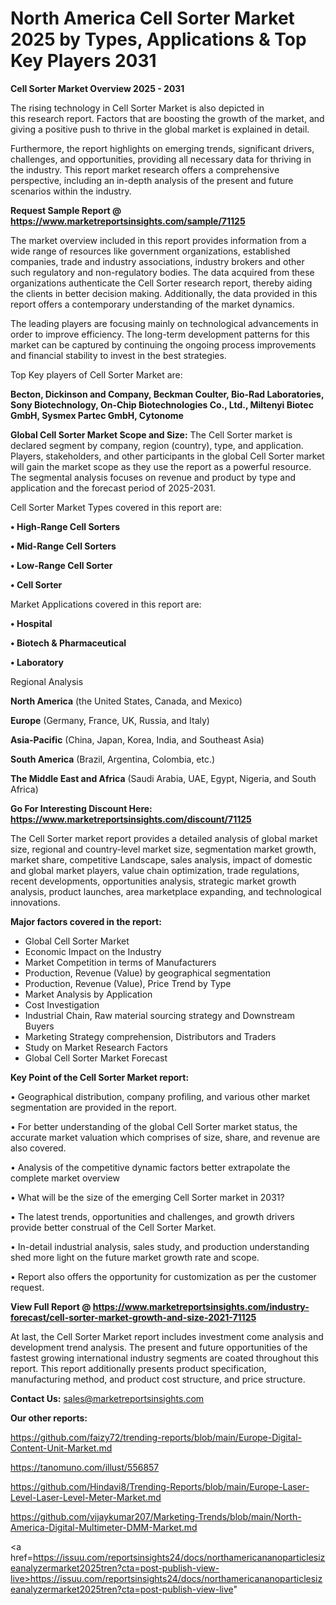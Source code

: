# North America Cell Sorter Market 2025 by Types, Applications & Top Key Players 2031

<Strong> Cell Sorter Market Overview 2025 - 2031</strong>

The rising technology in Cell Sorter Market is also depicted in this research report. Factors that are boosting the growth of the market, and giving a positive push to thrive in the global market is explained in detail.

Furthermore, the report highlights on emerging trends, significant drivers, challenges, and opportunities, providing all necessary data for thriving in the industry. This report market research offers a comprehensive perspective, including an in-depth analysis of the present and future scenarios within the industry.

<strong>Request Sample Report @ <a href=https://www.marketreportsinsights.com/sample/71125>https://www.marketreportsinsights.com/sample/71125</a></strong>

The market overview included in this report provides information from a wide range of resources like government organizations, established companies, trade and industry associations, industry brokers and other such regulatory and non-regulatory bodies. The data acquired from these organizations authenticate the Cell Sorter research report, thereby aiding the clients in better decision making. Additionally, the data provided in this report offers a contemporary understanding of the market dynamics.

The leading players are focusing mainly on technological advancements in order to improve efficiency. The long-term development patterns for this market can be captured by continuing the ongoing process improvements and financial stability to invest in the best strategies.

Top Key players of Cell Sorter Market are:

<strong>Becton, Dickinson and Company, Beckman Coulter, Bio-Rad Laboratories, Sony Biotechnology, On-Chip Biotechnologies Co., Ltd., Miltenyi Biotec GmbH, Sysmex Partec GmbH, Cytonome</strong>

<strong><b>Global Cell Sorter Market Scope and Size:</b></strong>
The Cell Sorter market is declared segment by company, region (country), type, and application. Players, stakeholders, and other participants in the global Cell Sorter market will gain the market scope as they use the report as a powerful resource. The segmental analysis focuses on revenue and product by type and application and the forecast period of 2025-2031.

Cell Sorter Market Types covered in this report are:

<strong>• High-Range Cell Sorters

• Mid-Range Cell Sorters

• Low-Range Cell Sorter

• Cell Sorter</strong>

Market Applications covered in this report are:

<strong>• Hospital

• Biotech & Pharmaceutical

• Laboratory</strong> 

Regional Analysis

<strong>North America</strong> (the United States, Canada, and Mexico)

<strong>Europe</strong> (Germany, France, UK, Russia, and Italy)

<strong>Asia-Pacific</strong> (China, Japan, Korea, India, and Southeast Asia)

<strong>South America</strong> (Brazil, Argentina, Colombia, etc.)

<strong>The Middle East and Africa</strong> (Saudi Arabia, UAE, Egypt, Nigeria, and South Africa)

<strong>Go For Interesting Discount Here: <a href=https://www.marketreportsinsights.com/discount/71125>https://www.marketreportsinsights.com/discount/71125</a></strong>

The Cell Sorter market report provides a detailed analysis of global market size, regional and country-level market size, segmentation market growth, market share, competitive Landscape, sales analysis, impact of domestic and global market players, value chain optimization, trade regulations, recent developments, opportunities analysis, strategic market growth analysis, product launches, area marketplace expanding, and technological innovations.

<strong><b>Major factors covered in the report:</b></strong>
<ul>
  <li>Global Cell Sorter Market </li>
  <li>Economic Impact on the Industry</li>
  <li>Market Competition in terms of Manufacturers</li>
  <li>Production, Revenue (Value) by geographical segmentation</li>
  <li>Production, Revenue (Value), Price Trend by Type</li>
  <li>Market Analysis by Application</li>
  <li>Cost Investigation</li>
  <li>Industrial Chain, Raw material sourcing strategy and Downstream Buyers</li>
  <li>Marketing Strategy comprehension, Distributors and Traders</li>
  <li>Study on Market Research Factors</li>
  <li>Global Cell Sorter Market Forecast</li>
</ul>

<strong><b>Key Point of the Cell Sorter Market report:</b></strong>

• Geographical distribution, company profiling, and various other market segmentation are provided in the report.

• For better understanding of the global Cell Sorter market status, the accurate market valuation which comprises of size, share, and revenue are also covered.

• Analysis of the competitive dynamic factors better extrapolate the complete market overview

• What will be the size of the emerging Cell Sorter market in 2031?

• The latest trends, opportunities and challenges, and growth drivers provide better construal of the Cell Sorter Market.

• In-detail industrial analysis, sales study, and production understanding shed more light on the future market growth rate and scope.

• Report also offers the opportunity for customization as per the customer request.

<strong><b>View Full Report @ <a href=https://www.marketreportsinsights.com/industry-forecast/cell-sorter-market-growth-and-size-2021-71125>https://www.marketreportsinsights.com/industry-forecast/cell-sorter-market-growth-and-size-2021-71125</a></b></strong>


At last, the Cell Sorter Market report includes investment come analysis and development trend analysis. The present and future opportunities of the fastest growing international industry segments are coated throughout this report. This report additionally presents product specification, manufacturing method, and product cost structure, and price structure.

<strong>Contact Us:</strong>
sales@marketreportsinsights.com

<strong>Our other reports:</strong>

<a href=https://github.com/faizy72/trending-reports/blob/main/Europe-Digital-Content-Unit-Market.md>https://github.com/faizy72/trending-reports/blob/main/Europe-Digital-Content-Unit-Market.md</a>

<a href=https://tanomuno.com/illust/556857>https://tanomuno.com/illust/556857</a>

<a href=https://github.com/Hindavi8/Trending-Reports/blob/main/Europe-Laser-Level-Laser-Level-Meter-Market.md>https://github.com/Hindavi8/Trending-Reports/blob/main/Europe-Laser-Level-Laser-Level-Meter-Market.md</a>

<a href=https://github.com/vijaykumar207/Marketing-Trends/blob/main/North-America-Digital-Multimeter-DMM-Market.md>https://github.com/vijaykumar207/Marketing-Trends/blob/main/North-America-Digital-Multimeter-DMM-Market.md</a>

<a href=https://issuu.com/reportsinsights24/docs/northamericananoparticlesizeanalyzermarket2025tren?cta=post-publish-view-live>https://issuu.com/reportsinsights24/docs/northamericananoparticlesizeanalyzermarket2025tren?cta=post-publish-view-live</a>"
